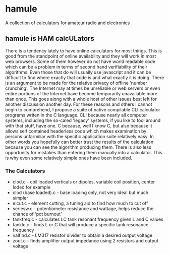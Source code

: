 # hamule
A collection of calculators for amateur radio and electronics
## hamule is HAM calcULators
There is a tendency lately to have online calculators for most things. This is good from the standpoint of online availability and they will work in most web browsers. Some of them however do not have world readable code which can be a problem in terms of second hand verifiability of their algorithms. Even those that do will usually use javascript and it can be difficult to find where exactly that code is and what exactly it is doing. There is an argument to be made for the relative privacy of offline 'number crunching'. The Internet may at times be unreliable or web servers or even entire portions of the Internet have become temporarily unavailable more than once. This goes along with a whole host of other issues best left for another discussion another day. For these reasons and others I cannot begin to comprehend, I propose a suite of native compilable CLI calculator programs writen in the C language. CLI because nearly all computer systems, including the so-caled 'legacy' systems, if you like to fool around with that stuff, have one. C because, well I know C, but also because it allows self contained headerless code which makes examination by persons unfarmiliar with the specific application suite relatively easy. In other words you hopefully can better trust the results of the calculation because you can see the algorithm producing them. There is also less opportunity for mistakes than entering them manually into a calculator. This is why even some relatively simple ones have been included.
### The Calculators
* clod.c     - coil loaded verticals or dipoles, variable coil position, center loded for example
* clod (base loaded).c - base loading only, not very ideal but much simpler
* elcut.c    - element cutting, a tuning aid to find how much to cut off
* seriesw.c  - potentiometer resistance and wattage, helps reduce the chance of 'pot burnout'
* tankfreq.c - calculates LC tank resonant frequency given L and C values
* tanklc.c   - finds L or C that will produce a specific tank resonance frequency
* valfind.c  - LM317 resistor divider to obtain a desired output voltage
* zout.c     - finds amplifier output impedance using 2 resistors and output voltage
